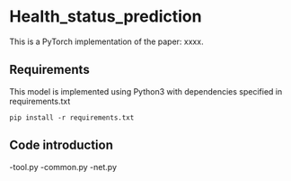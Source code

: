 # Health_status_prediction
This is a PyTorch implementation of the paper: xxxx.
## Requirements
This model is implemented using Python3 with dependencies specified in requirements.txt
```
pip install -r requirements.txt
```
## Code introduction
-tool.py
-common.py
-net.py


